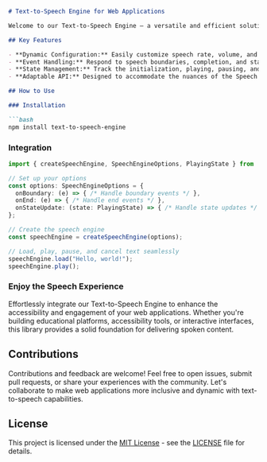 
```markdown
# Text-to-Speech Engine for Web Applications

Welcome to our Text-to-Speech Engine – a versatile and efficient solution for integrating speech synthesis capabilities into your web applications. This TypeScript library provides a seamless and user-friendly interface to the browser's Speech Synthesis API, abstracting the complexities to empower developers with an intuitive tool.

## Key Features

- **Dynamic Configuration:** Easily customize speech rate, volume, and voice selection.
- **Event Handling:** Respond to speech boundaries, completion, and state changes with comprehensive event callbacks.
- **State Management:** Track the initialization, playing, pausing, and ending states of the speech engine effortlessly.
- **Adaptable API:** Designed to accommodate the nuances of the Speech Synthesis API, offering flexibility for advanced use cases.

## How to Use

### Installation

```bash
npm install text-to-speech-engine
```

### Integration

```typescript
import { createSpeechEngine, SpeechEngineOptions, PlayingState } from 'text-to-speech-engine';

// Set up your options
const options: SpeechEngineOptions = {
  onBoundary: (e) => { /* Handle boundary events */ },
  onEnd: (e) => { /* Handle end events */ },
  onStateUpdate: (state: PlayingState) => { /* Handle state updates */ },
};

// Create the speech engine
const speechEngine = createSpeechEngine(options);

// Load, play, pause, and cancel text seamlessly
speechEngine.load("Hello, world!");
speechEngine.play();
```

### Enjoy the Speech Experience

Effortlessly integrate our Text-to-Speech Engine to enhance the accessibility and engagement of your web applications. Whether you're building educational platforms, accessibility tools, or interactive interfaces, this library provides a solid foundation for delivering spoken content.

## Contributions

Contributions and feedback are welcome! Feel free to open issues, submit pull requests, or share your experiences with the community. Let's collaborate to make web applications more inclusive and dynamic with text-to-speech capabilities.

## License

This project is licensed under the [MIT License](LICENSE) - see the [LICENSE](LICENSE) file for details.
```
